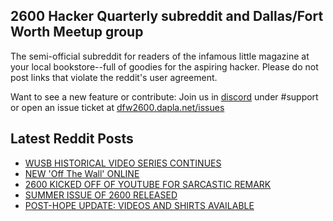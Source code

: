 ## 2600 Hacker Quarterly subreddit and Dallas/Fort Worth Meetup group
The semi-official subreddit for readers of the infamous little magazine at your local bookstore--full of goodies for the aspiring hacker. Please do not post links that violate the reddit's user agreement.

Want to see a new feature or contribute: 
Join us in [discord](https://dfw2600.dapla.net/chat) under #support or open an issue ticket at [dfw2600.dapla.net/issues](https://dfw2600.dapla.net/issues)

## Latest Reddit Posts
<!-- BLOG-POST-LIST:START -->
- [WUSB HISTORICAL VIDEO SERIES CONTINUES](https://2600.com/content/wusb-historical-video-series-continues)
- [NEW 'Off The Wall' ONLINE](https://2600.com/wall/01-11-2022)
- [2600 KICKED OFF OF YOUTUBE FOR SARCASTIC REMARK](https://2600.com/content/2600-kicked-youtube-sarcastic-remark)
- [SUMMER ISSUE OF 2600 RELEASED](https://2600.com/content/summer-issue-2600-released-17)
- [POST-HOPE UPDATE: VIDEOS AND SHIRTS AVAILABLE](https://2600.com/content/post-hope-update-videos-and-shirts-available)
<!-- BLOG-POST-LIST:END -->
